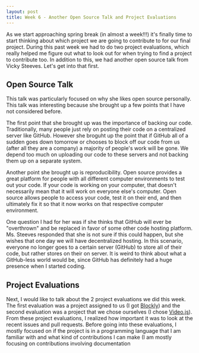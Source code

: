 ```yaml
---
layout: post
title: Week 6 - Another Open Source Talk and Project Evaluations
---
```


As we start approaching spring break (in almost a week!!!) it's finally time to start thinking about which project we are going to contribute to for our final project. During this past week we had to do two project evaluations, which really helped me figure out what to look out for when trying to find a project to contribute too. In addition to this, we had another open source talk from Vicky Steeves. Let's get into that first. 

## Open Source Talk 

This talk was particularly focused on why she likes open source personally. This talk was interesting because she brought up a few points that I have not considered before.

The first point that she brought up was the importance of backing our code. Traditionally, many people just rely on posting their code on a centralized server like GitHub. However she broguht up the point that if GitHub all of a sudden goes down tomorrow or chooses to block off our code from us (after all they are a company) a majority of people's work will be gone. We depend too much on uploading our code to these servers and not backing them up on a separate system. 

Another point she brought up is reproducibility. Open source provides a great platform for people with all different computer environments to test out your code. If your code is working on your computer, that doesn't necessarily mean that it will work on everyone else's computer. Open source allows people to access your code, test it on their end, and then ultimately fix it so that it now works on that respective computer environment. 

One question I had for her was if she thinks that GitHub will ever be "overthrown" and be replaced in favor of some other code hosting platform. Ms. Steeves responded that she is not sure if this could happen, but she wishes that one day we will have decentralized hosting. In this scenario, everyone no longer goes to a certain server (GitHub) to store all of their code, but rather stores on their on server. It is weird to think about what a GitHub-less world would be, since GitHub has definitely had a huge presence when I started coding. 

## Project Evaluations 

Next, I would like to talk about the 2 project evaluations we did this week. The first evaluation was a project assigned to us (I got [Blockly](https://developers.google.com/blockly)) and the second evaluation was a project that we chose ourselves (I chose [Video.js](https://videojs.com/)). From these project evaluations, I realized how important it was to look at the recent issues and pull requests. Before going into these evaluations, I mostly focused on if the project is in a programming language that I am familiar with and what kind of contributions I can make (I am mostly focusing on contributions involving documentation
